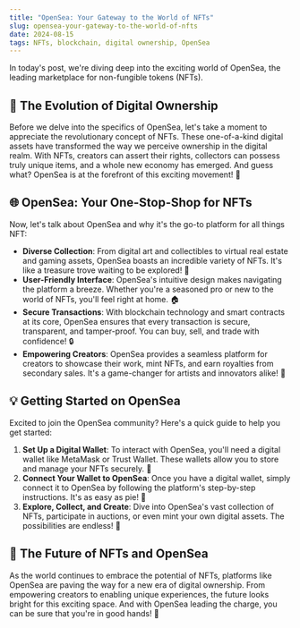 ```yaml
---
title: "OpenSea: Your Gateway to the World of NFTs"
slug: opensea-your-gateway-to-the-world-of-nfts
date: 2024-08-15
tags: NFTs, blockchain, digital ownership, OpenSea
---
```


In today's post, we're diving deep into the exciting world of OpenSea, the leading marketplace for non-fungible tokens (NFTs).

## 🎨 The Evolution of Digital Ownership

Before we delve into the specifics of OpenSea, let's take a moment to appreciate the revolutionary concept of NFTs. These one-of-a-kind digital assets have transformed the way we perceive ownership in the digital realm. With NFTs, creators can assert their rights, collectors can possess truly unique items, and a whole new economy has emerged. And guess what? OpenSea is at the forefront of this exciting movement! 🚀

## 🌐 OpenSea: Your One-Stop-Shop for NFTs

Now, let's talk about OpenSea and why it's the go-to platform for all things NFT:

- **Diverse Collection**: From digital art and collectibles to virtual real estate and gaming assets, OpenSea boasts an incredible variety of NFTs. It's like a treasure trove waiting to be explored! 🎁
- **User-Friendly Interface**: OpenSea's intuitive design makes navigating the platform a breeze. Whether you're a seasoned pro or new to the world of NFTs, you'll feel right at home. 🏠
- **Secure Transactions**: With blockchain technology and smart contracts at its core, OpenSea ensures that every transaction is secure, transparent, and tamper-proof. You can buy, sell, and trade with confidence! 🔒
- **Empowering Creators**: OpenSea provides a seamless platform for creators to showcase their work, mint NFTs, and earn royalties from secondary sales. It's a game-changer for artists and innovators alike! 🎨

## 💡 Getting Started on OpenSea

Excited to join the OpenSea community? Here's a quick guide to help you get started:

1. **Set Up a Digital Wallet**: To interact with OpenSea, you'll need a digital wallet like MetaMask or Trust Wallet. These wallets allow you to store and manage your NFTs securely. 🔐
2. **Connect Your Wallet to OpenSea**: Once you have a digital wallet, simply connect it to OpenSea by following the platform's step-by-step instructions. It's as easy as pie! 🥧
3. **Explore, Collect, and Create**: Dive into OpenSea's vast collection of NFTs, participate in auctions, or even mint your own digital assets. The possibilities are endless! 🌈

## 🚀 The Future of NFTs and OpenSea

As the world continues to embrace the potential of NFTs, platforms like OpenSea are paving the way for a new era of digital ownership. From empowering creators to enabling unique experiences, the future looks bright for this exciting space. And with OpenSea leading the charge, you can be sure that you're in good hands! 🙌